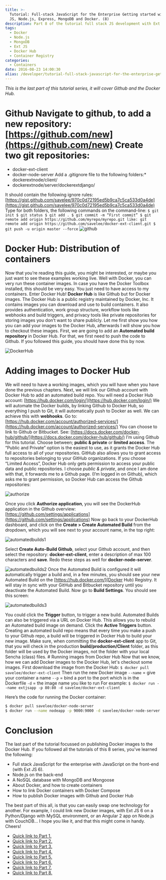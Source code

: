 ```yaml
---
title: >-
  Tutorial: Full-stack JavaScript for the Enterprise Getting started with: Ext
  JS, Node.js, Express, MongoDB and Docker. (8)
description: Part 8 of the tutorial full stack JS development with Ext JS, Node.js, MongoDB and Docker
tags:
  - Docker
  - Node.js
  - MongoDB
  - Ext JS
  - Docker Hub
  - Container Registry
categories:
  - Containers
date: 2016-08-23 14:00:30
alias: /developer/tutorial-full-stack-javascript-for-the-enterprise-getting-started-with-ext-js-node-js-express-mongodb-and-docker-8/
---
```


_This is the last part of this tutorial series, it will cover Github and the Docker Hub._ 

<!--more-->

# Github Navigate to github, to add a new repository: [https://github.com/new](https://github.com/new) Create two git repositories:

*   docker-ext-client
*   docker-node-server
Add a .gitignore file to the following folders:*   dockerextnode/client/
*   dockerextnode/server/dockerextdjango/

It should contain the following ignore rules: [https://gist.github.com/savelee/970c0d72195ed5b9ca7c5ca533d0a4de](https://gist.github.com/savelee/970c0d72195ed5b9ca7c5ca533d0a4de) Type for both folders, the following commands on the command-line: ``` $ git init $ git status $ git add . $ git commit -m “First commit” $ git remote add origin https://github.com/myrepo/myrepo.git like: git remote add origin https://github.com/savelee/docker-ext-client.git $ git push -u origin master --force ``` ![github](http://146.148.113.87/wp-content/uploads/2016/08/github-500x400.png) 

# Docker Hub: Distribution of containers 

Now that you’re reading this guide, you might be interested, or maybe you just want to see these examples working live. Well with Docker, you can very run these container images. In case you have the Docker Toolbox installed, this should be very easy. You just need to have access to my containers. Enter Docker Hub! **Docker Hub** is like Github but for Docker images. The Docker Hub is a public registry maintained by Docker, Inc. It contains images you can download and use to build containers. It also provides authentication, work group structure, workflow tools like webhooks and build triggers, and privacy tools like private repositories for storing images you don’t want to share publicly. Let me first show you how you can add your images to the Docker Hub, afterwards I will show you how to checkout these images. First, we are going to add an **Automated build repository** in Docker Hub. For that, we first need to push the code to Github. If you followed this guide, you should have done this by now. 

![DockerHub](/images/DockerHub-500x347.png) 

# Adding images to Docker Hub 

We will need to have a working images, which you will have when you have done the previous chapters. Next, we will link our Github account with Docker Hub to add an automated build repo. You will need a Docker Hub account: [https://hub.docker.com/login/](https://hub.docker.com/login/) We will automate the Docker builds, by linking Github to Docker Hub, so everything I push to Git, it will automatically push to Docker as well. We can achieve this with **webhooks**. Go to: [https://hub.docker.com/account/authorized-services/](https://hub.docker.com/account/authorized-services/) You can choose to link to Github or Bitbucket. See: [https://docs.docker.com/docker-hub/github/](https://docs.docker.com/docker-hub/github/) I’m using Github for this tutorial. Choose between; **public & private** or **limited access**. The “Public and Private” option is the easiest to use, as it grants the Docker Hub full access to all of your repositories. GitHub also allows you to grant access to repositories belonging to your GitHub organizations. If you choose “Limited Access”, Docker Hub only gets permission to access your public data and public repositories. I choose *public & private*, and once I am done with that, it forwards me to a Github page. (I’m logged in on Github), which asks me to grant permission, so Docker Hub can access the Github repositories: 

![authorize](/images/authorize-500x345.png) 

Once you click **Authorize application**, you will see the DockerHub application in the Github overview: [https://github.com/settings/applications](https://github.com/settings/applications) Now go back to your DockerHub dashboard, and click on the **Create > Create Automated Build** from the dropdown, which you will see next to your account name, in the top right: 

![automatedbuilds1](/images/automatedbuilds1-500x280.png)

Select **Create Auto-Build Github**, select your Github account, and then select the repository: **docker-ext-client**, enter a description of max 100 characters and **save**. Redo these steps as well for **docker-node-server**. 

![automatedbuilds2](/images/automatedbuilds2-500x203.png) Once the Automated Build is configured it will automatically trigger a build and, in a few minutes, you should see your new Automated Build on the [https://hub.docker.com/](Docker Hub) Registry. It will stay in sync with your GitHub and Bitbucket repository until you deactivate the Automated Build. Now go to **Build Settings**. You should see this screen: 

![automatedbuilds3](/images/automatedbuilds3-500x143.png)

You could click the **Trigger** button, to trigger a new build. Automated Builds can also be triggered via a URL on Docker Hub. This allows you to rebuild an Automated build image on demand. Click the **Active Triggers** button. Creating an automated build repo means that every time you make a push to your Github repo, a build will be triggered in Docker Hub to build your new image. Make sure, when committing the **docker-ext-client** app to Git, that you will check in the production **build/production/Client** folder, as this folder will be used by the Docker images, not the folder with your local Sencha (class) files. # Running images from Docker Hub Now that we know, how we can add Docker images to the Docker Hub, let's checkout some images. First download the image from the Docker Hub: `$ docker pull savelee/docker-ext-client` Then run the new Docker image `--name` = give your container a name `--p` = bind a port to the port which is in the Dockerfile `-d` = the image name you like to run For example: `$ docker run --name extjsapp -p 80:80 -d savelee/docker-ext-client` 

Here’s the code for running the Docker container: 

``` bash 
$ docker pull savelee/docker-node-server 
$ docker run --name nodeapp -p 9000:9000 -d savelee/docker-node-server 
``` 

# Conclusion 

The last part of the tutorial focussed on publishing Docker images to the Docker Hub. If you followed all the tutorials of this 8 series, you've learned the following:

*   Full stack JavaScript for the enterprise with JavaScript on the front-end (with Ext JS 6).
*   Node.js on the back-end
*   A NoSQL database with MongoDB and Mongoose
*   About Docker, and how to create containers
*   How to link Docker containers with Docker Compose
*   How to publish Docker images with Github and Docker Hub

The best part of this all, is that you can easily swap one technology for another. For example, I could link new Docker images, with Ext JS 6 on a Python/Django with MySQL environment, or an Angular 2 app on Node.js with CouchDB... I hope you like it, and that this might come in handy. Cheers!

*   [Quick link to Part 1.](/Containers/tutorial-full-stack-javascript-for-the-enterprise-getting-started-with-ext-js-node-js-express-mongodb-and-docker-1)
*   [Quick link to Part 2.](/Containers/tutorial-full-stack-javascript-for-the-enterprise-getting-started-with-ext-js-node-js-express-mongodb-and-docker-2)
*   [Quick link to Part 3.](/Containers/tutorial-full-stack-javascript-for-the-enterprise-getting-started-with-ext-js-node-js-express-mongodb-and-docker-3)
*   [Quick link to Part 4.](/Containers/tutorial-full-stack-javascript-for-the-enterprise-getting-started-with-ext-js-node-js-express-mongodb-and-docker-4)
*   [Quick link to Part 5.](/Containers/tutorial-full-stack-javascript-for-the-enterprise-getting-started-with-ext-js-node-js-express-mongodb-and-docker-5)
*   [Quick link to Part 6.](/Containers/tutorial-full-stack-javascript-for-the-enterprise-getting-started-with-ext-js-node-js-express-mongodb-and-docker-6)
*   [Quick link to Part 7.](/Containers/tutorial-full-stack-javascript-for-the-enterprise-getting-started-with-ext-js-node-js-express-mongodb-and-docker-7)
*   [Quick link to Part 8.](/Containers/tutorial-full-stack-javascript-for-the-enterprise-getting-started-with-ext-js-node-js-express-mongodb-and-docker-8)